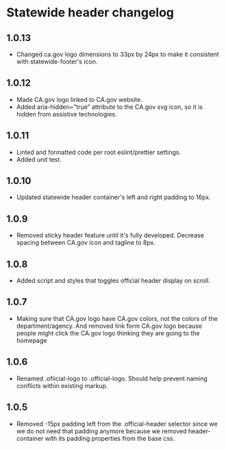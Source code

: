 # Statewide header changelog

## 1.0.13
* Changed ca.gov logo dimensions to 33px by 24px to make it consistent with statewide-footer's icon.

## 1.0.12
* Made CA.gov logo linked to CA.gov website.
* Added aria-hidden=”true” attribute to the CA.gov svg icon, so it is hidden from assistive technologies.

## 1.0.11
* Linted and formatted code per root eslint/prettier settings.
* Added unit test.

## 1.0.10
* Updated statewide header container's left and right padding to 16px.

## 1.0.9
* Removed sticky header feature until it's fully developed. Decrease spacing between CA.gov icon and tagline to 8px.

## 1.0.8
* Added script and styles that toggles official header display on scroll. 

## 1.0.7
* Making sure that CA.gov logo have CA.gov colors, not the colors of the department/agency. And removed link form CA.gov logo because people might click the CA.gov logo thinking they are going to the homepage 

## 1.0.6
* Renamed .ofiicial-logo to .official-logo. Should help prevent naming conflicts within existing markup.

## 1.0.5
* Removed -15px padding left from the .official-header selector since we we do not need that padding anymore because we removed header-container with its padding properties from the base css.
